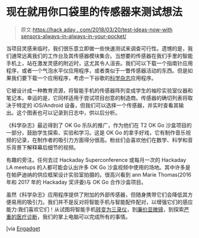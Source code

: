 # 现在就用你口袋里的传感器来测试想法

> 原文:[https://hack aday . com/2018/03/20/test-ideas-now-with sensors-always-in-always-in-your-pocket/](https://hackaday.com/2018/03/20/test-ideas-now-with-sensors-already-in-your-pocket/)

当项目灵感来临时，我们很乐意立即做一些快速测试来调查可行性。遗憾的是，我们通常远离我们的工作台及其传感器模块集合。当想要的传感器在我们手里的智能手机上，站在激发灵感的附近时，这尤其令人沮丧。我们可以下载一个指南针应用程序，或者一个气泡水平仪应用程序，或者类似于一瞥传感器活动的东西。但是如果我们要下载一个应用程序，考虑一下谷歌的[科学杂志](https://sciencejournal.withgoogle.com/)应用程序。

它被设计成一种教育资源，将智能手机的传感器阵列变成学生的袖珍实验室仪器和笔记本。幸运的是，它同样适用于尝试项目创意的制造商。传感器的确切列表将取决于特定的 iOS/Android 设备，但我们可以选择一个传感器，并实时查看其输出。这个图表也可以记录到日志中，供以后分析。

《科学杂志》最近得到了 OK Go 乐队的推广，作为他们在 T2 OK Go 沙盒项目的一部分，鼓励学生探索、实验和学习。这是 OK Go 的拿手好戏，它有制作音乐视频的记录，在制作者的吸引力方面得分很高。粉丝们会喜欢他们在数学、科学和音乐背景下解释幕后细节的视频。

有趣的旁注。任何去过 Hackaday Superconference 或每月一次的 Hackaday LA meetups 的人都可能会认出许多 OK Go 沙盒视频中使用的场地。其中许多是在帕萨迪纳的供应框架设计实验室拍摄的。很高兴看到 ann Marie Thomas(2016 年和 2017 年的 Hackaday 奖评委)与 OK Go 合作沙盒项目。

虽然《科学杂志》应用程序提供了附加的外部传感器，但随身携带它们会降低其方便易用的吸引力。我们并不是反对将智能手机与智能配件配对，以增强它们的感应能力:我们喜欢它们！从试图将智能手机[转变为三录仪](https://hackaday.com/2012/07/18/sensordrone-really-does-make-your-phone-a-tricoder/)，到[廉价显微镜](https://hackaday.com/2013/10/30/use-your-smartphone-as-a-microscope-for-less-than-10/)，到探索[严重的医疗诊断](https://hackaday.com/2017/08/30/detecting-dire-diseases-with-a-selfie/)，我们的掌上电脑可以完成所有的事情。

[via [Engadget](https://www.engadget.com/2018/03/16/google-ok-go-classroom-activities/)